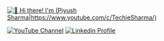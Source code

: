 [<img src="https://github.com/piyushsharma220699/piyushsharma220699/blob/main/Introduction_GitHub.gif" alt="👋 Hi there! I'm (Piyush Sharma|https://www.youtube.com/c/TechieSharma/)" title="👋 Hi there! I'm Piyush Sharma"/>](https://www.youtube.com/c/TechieSharma/)

[<img src="https://img.shields.io/badge/youtube-%23FF0000.svg?&style=for-the-badge&logo=youtube&logoColor=white" alt="YouTube Channel" title="YouTube Channel"/>](https://www.youtube.com/c/TechieSharma/)
[<img src="https://img.shields.io/badge/linkedin-%230077B5.svg?&style=for-the-badge&logo=linkedin&logoColor=white" alt="Linkedin Profile" title="Linkedin Profile" target="_blank"/>](https://www.linkedin.com/in/piyushsharma220699/)

<!--
**piyushsharma220699/piyushsharma220699** is a ✨ _special_ ✨ repository because its `README.md` (this file) appears on your GitHub profile.

Here are some ideas to get you started:

- 🔭 I’m currently working on ...
- 🌱 I’m currently learning ...
- 👯 I’m looking to collaborate on ...
- 🤔 I’m looking for help with ...
- 💬 Ask me about ...
- 📫 How to reach me: ...
- 😄 Pronouns: ...
- ⚡ Fun fact: ...
-->
